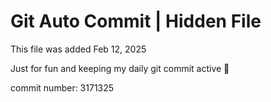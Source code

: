 # Git Auto Commit | Hidden File

This file was added Feb 12, 2025

Just for fun and keeping my daily git commit active 🤪

commit number: 3171325
